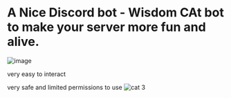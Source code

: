  # A Nice Discord bot - Wisdom CAt bot to make your server more fun and alive.

![image](https://user-images.githubusercontent.com/99744406/161565218-5ea393d3-9fbc-42f1-b993-37c0b4017561.png)

very easy to interact

very safe and limited permissions to use
![cat 3](https://user-images.githubusercontent.com/99744406/161565825-1127b08d-c329-4df6-8f44-216b08b9ef6a.gif)
